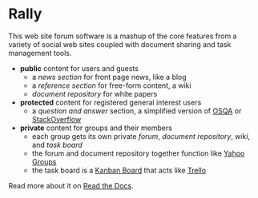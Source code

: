 # Rally

This web site forum software is a mashup of the core features from a variety of social web sites coupled with document sharing and task management tools.

* **public** content for users and guests
  * a _news section_ for front page news, like a blog
  * a _reference section_ for free-form content, a wiki
  * _document repository_ for white papers
* **protected** content for registered general interest users
  * a _question and answer_ section, a simplified version of [OSQA](http://www.osqa.net/) or [StackOverflow](http://stackoverflow.com/)
* **private** content for groups and their members
  * each group gets its own private _forum_, _document repository_, _wiki_, and _task board_
  * the forum and document repository together function like [Yahoo Groups](https://groups.yahoo.com/)
  * the task board is a [Kanban Board](https://en.wikipedia.org/wiki/Kanban_board) that acts like [Trello](https://trello.com/)

Read more about it on [Read the Docs](http://joelbender-rally.readthedocs.org/).
